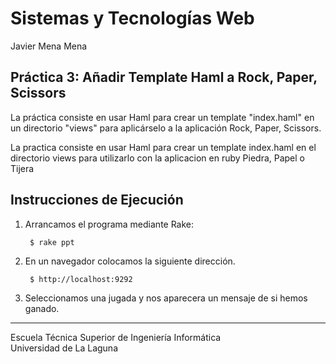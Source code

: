 Sistemas y Tecnologías Web
==========================
Javier Mena Mena

Práctica 3: Añadir Template Haml a Rock, Paper, Scissors
-----------------------------------------------------------------------------
La práctica consiste en usar Haml para crear un template "index.haml" en un directorio "views" para aplicárselo a la aplicación Rock, Paper, Scissors.

La practica consiste en usar Haml para crear un template index.haml en el directorio views 
para utilizarlo con la aplicacion en ruby Piedra, Papel o Tijera

Instrucciones de Ejecución
-------------
1. Arrancamos el programa mediante Rake:

        $ rake ppt

2. En un navegador colocamos la siguiente dirección.

        $ http://localhost:9292

3. Seleccionamos una jugada y nos aparecera un mensaje de si hemos ganado.


---
 
Escuela Técnica Superior de Ingeniería Informática  
Universidad de La Laguna